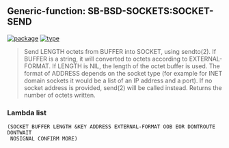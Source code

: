 ## Generic-function: SB-BSD-SOCKETS:SOCKET-SEND
[![package](https://img.shields.io/badge/Package-SB--BSD--SOCKETS-5f9ea0.svg?style=social&colorA=999999)](../) [![type](https://img.shields.io/badge/Type-Generic--Function-5f9ea0.svg?style=social&colorA=999999)](../#generic-function) 

> Send LENGTH octets from BUFFER into SOCKET, using sendto(2). If
> BUFFER is a string, it will converted to octets according to
> EXTERNAL-FORMAT. If LENGTH is NIL, the length of the octet buffer is
> used. The format of ADDRESS depends on the socket type (for example
> for INET domain sockets it would be a list of an IP address and a
> port). If no socket address is provided, send(2) will be called
> instead. Returns the number of octets written.

### Lambda list
```
(SOCKET BUFFER LENGTH &KEY ADDRESS EXTERNAL-FORMAT OOB EOR DONTROUTE DONTWAIT
 NOSIGNAL CONFIRM MORE)
```
